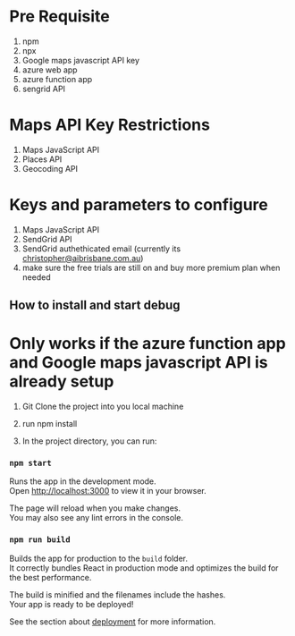 # Pre Requisite
1. npm
2. npx
3. Google maps javascript API key
4. azure web app 
5. azure function app
6. sengrid API

# Maps API Key Restrictions
1. Maps JavaScript API
2. Places API
3. Geocoding API

# Keys and parameters to configure
1. Maps JavaScript API
2. SendGrid API
3. SendGrid authethicated email (currently its christopher@aibrisbane.com.au)
4. make sure the free trials are still on and buy more premium plan when needed

## How to install and start debug
# Only works if the azure function app and Google maps javascript API is already setup

1. Git Clone the project into you local machine

2. run npm install

3. In the project directory, you can run:

### `npm start`

Runs the app in the development mode.\
Open [http://localhost:3000](http://localhost:3000) to view it in your browser.

The page will reload when you make changes.\
You may also see any lint errors in the console.

### `npm run build`

Builds the app for production to the `build` folder.\
It correctly bundles React in production mode and optimizes the build for the best performance.

The build is minified and the filenames include the hashes.\
Your app is ready to be deployed!

See the section about [deployment](https://facebook.github.io/create-react-app/docs/deployment) for more information.